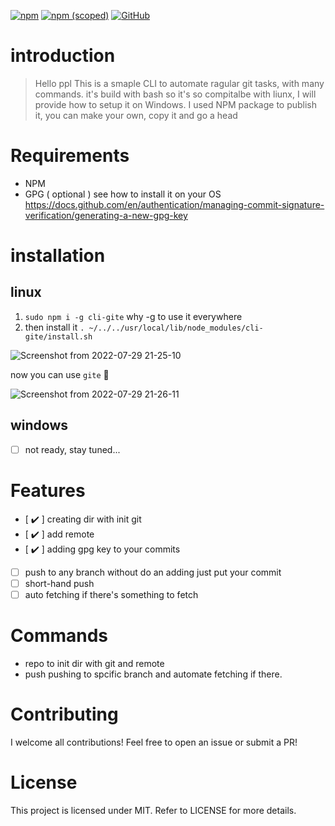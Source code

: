 [![npm](https://img.shields.io/npm/dt/cli-gite?style=plastic)](https://www.npmjs.com/package/cli-gite)
[![npm (scoped)](https://img.shields.io/npm/v/cli-gite)](https://www.npmjs.com/package/cli-gite)
[![GitHub](https://img.shields.io/github/license/kl13nt/initrepo)](https://github.com/Mahmoudgalalz/CLI-gite/blob/main/LICENSE)
# introduction
> Hello ppl
This is a smaple CLI to automate ragular git tasks, with many commands.
it's build with bash so it's so compitalbe with liunx, I will provide how to setup it on Windows.
I used NPM package to publish it, you can make your own, copy it and go a head

# Requirements
- NPM
- GPG ( optional ) see how to install it on your OS 
https://docs.github.com/en/authentication/managing-commit-signature-verification/generating-a-new-gpg-key
# installation
## linux
1. `sudo npm i -g cli-gite`
why -g to use it everywhere
2. then install it
`. ~/../../usr/local/lib/node_modules/cli-gite/install.sh`

![Screenshot from 2022-07-29 21-25-10](https://user-images.githubusercontent.com/42272376/181830387-cc807cdd-09dc-4d2e-99ab-c8cd34fd6076.png)

now you can use `gite` :tada:

![Screenshot from 2022-07-29 21-26-11](https://user-images.githubusercontent.com/42272376/181830569-bc992c0a-49d0-49c0-a099-48c4179cf593.png)

## windows
- [ ] not ready, stay tuned...

# Features
- [ :heavy_check_mark: ] creating dir with init git
- [ :heavy_check_mark: ] add remote
- [ :heavy_check_mark: ] adding gpg key to your commits
- [ ] push to any branch without do an adding just put your commit
- [ ] short-hand push
- [ ] auto fetching if there's something to fetch

# Commands
- repo
to init dir with git and remote
- push 
pushing to spcific branch and automate fetching if there.
# Contributing
I welcome all contributions! Feel free to open an issue or submit a PR!
# License
This project is licensed under MIT. Refer to LICENSE for more details.
